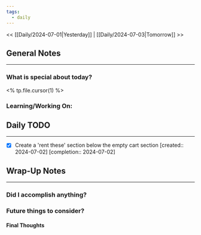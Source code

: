 ```yaml
---
tags:
  - daily
---
```

<< [[Daily/2024-07-01|Yesterday]] |  [[Daily/2024-07-03|Tomorrow]] >>

## General Notes
---
### What is special about today?
<% tp.file.cursor(1) %>

### Learning/Working On:



## Daily TODO
---
- [x] Create a 'rent these' section below the empty cart section  [created:: 2024-07-02]  [completion:: 2024-07-02]



## Wrap-Up Notes
---
### Did I accomplish anything?
### Future things to consider?
#### Final Thoughts

